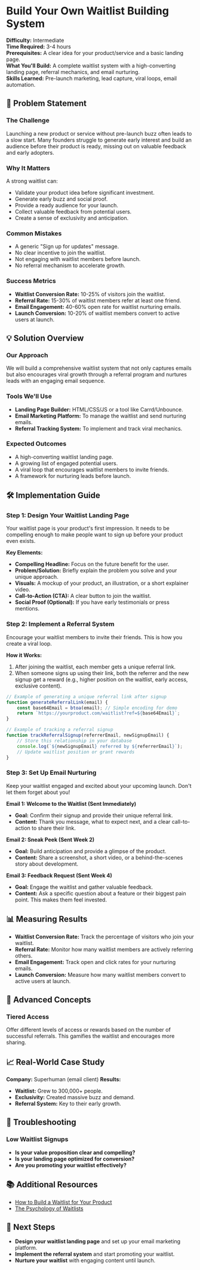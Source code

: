 # Build Your Own Waitlist Building System

**Difficulty:** Intermediate  
**Time Required:** 3-4 hours  
**Prerequisites:** A clear idea for your product/service and a basic landing page.  
**What You'll Build:** A complete waitlist system with a high-converting landing page, referral mechanics, and email nurturing.  
**Skills Learned:** Pre-launch marketing, lead capture, viral loops, email automation.  

## 🎯 Problem Statement

### The Challenge
Launching a new product or service without pre-launch buzz often leads to a slow start. Many founders struggle to generate early interest and build an audience before their product is ready, missing out on valuable feedback and early adopters.

### Why It Matters
A strong waitlist can:
- Validate your product idea before significant investment.
- Generate early buzz and social proof.
- Provide a ready audience for your launch.
- Collect valuable feedback from potential users.
- Create a sense of exclusivity and anticipation.

### Common Mistakes
- A generic "Sign up for updates" message.
- No clear incentive to join the waitlist.
- Not engaging with waitlist members before launch.
- No referral mechanism to accelerate growth.

### Success Metrics
- **Waitlist Conversion Rate:** 10-25% of visitors join the waitlist.
- **Referral Rate:** 15-30% of waitlist members refer at least one friend.
- **Email Engagement:** 40-60% open rate for waitlist nurturing emails.
- **Launch Conversion:** 10-20% of waitlist members convert to active users at launch.

## 💡 Solution Overview

### Our Approach
We will build a comprehensive waitlist system that not only captures emails but also encourages viral growth through a referral program and nurtures leads with an engaging email sequence.

### Tools We'll Use
- **Landing Page Builder:** HTML/CSS/JS or a tool like Carrd/Unbounce.
- **Email Marketing Platform:** To manage the waitlist and send nurturing emails.
- **Referral Tracking System:** To implement and track viral mechanics.

### Expected Outcomes
- A high-converting waitlist landing page.
- A growing list of engaged potential users.
- A viral loop that encourages waitlist members to invite friends.
- A framework for nurturing leads before launch.

## 🛠️ Implementation Guide

### Step 1: Design Your Waitlist Landing Page

Your waitlist page is your product's first impression. It needs to be compelling enough to make people want to sign up before your product even exists.

**Key Elements:**
- **Compelling Headline:** Focus on the future benefit for the user.
- **Problem/Solution:** Briefly explain the problem you solve and your unique approach.
- **Visuals:** A mockup of your product, an illustration, or a short explainer video.
- **Call-to-Action (CTA):** A clear button to join the waitlist.
- **Social Proof (Optional):** If you have early testimonials or press mentions.

### Step 2: Implement a Referral System

Encourage your waitlist members to invite their friends. This is how you create a viral loop.

**How it Works:**
1.  After joining the waitlist, each member gets a unique referral link.
2.  When someone signs up using their link, both the referrer and the new signup get a reward (e.g., higher position on the waitlist, early access, exclusive content).

```javascript
// Example of generating a unique referral link after signup
function generateReferralLink(email) {
    const base64Email = btoa(email); // Simple encoding for demo
    return `https://yourproduct.com/waitlist?ref=${base64Email}`;
}

// Example of tracking a referral signup
function trackReferralSignup(referrerEmail, newSignupEmail) {
    // Store this relationship in your database
    console.log(`${newSignupEmail} referred by ${referrerEmail}`);
    // Update waitlist position or grant rewards
}
```

### Step 3: Set Up Email Nurturing

Keep your waitlist engaged and excited about your upcoming launch. Don't let them forget about you!

**Email 1: Welcome to the Waitlist (Sent Immediately)**
*   **Goal:** Confirm their signup and provide their unique referral link.
*   **Content:** Thank you message, what to expect next, and a clear call-to-action to share their link.

**Email 2: Sneak Peek (Sent Week 2)**
*   **Goal:** Build anticipation and provide a glimpse of the product.
*   **Content:** Share a screenshot, a short video, or a behind-the-scenes story about development.

**Email 3: Feedback Request (Sent Week 4)**
*   **Goal:** Engage the waitlist and gather valuable feedback.
*   **Content:** Ask a specific question about a feature or their biggest pain point. This makes them feel invested.

## 📊 Measuring Results

- **Waitlist Conversion Rate:** Track the percentage of visitors who join your waitlist.
- **Referral Rate:** Monitor how many waitlist members are actively referring others.
- **Email Engagement:** Track open and click rates for your nurturing emails.
- **Launch Conversion:** Measure how many waitlist members convert to active users at launch.

## 🚀 Advanced Concepts

### Tiered Access

Offer different levels of access or rewards based on the number of successful referrals. This gamifies the waitlist and encourages more sharing.

## 📈 Real-World Case Study

**Company:** Superhuman (email client)
**Results:**
- **Waitlist:** Grew to 300,000+ people.
- **Exclusivity:** Created massive buzz and demand.
- **Referral System:** Key to their early growth.

## 🔧 Troubleshooting

### Low Waitlist Signups
- **Is your value proposition clear and compelling?**
- **Is your landing page optimized for conversion?**
- **Are you promoting your waitlist effectively?**

## 📚 Additional Resources

- [How to Build a Waitlist for Your Product](https://blog.hubspot.com/marketing/how-to-build-a-waitlist)
- [The Psychology of Waitlists](https://www.nirandfar.com/the-psychology-of-waitlists/)

## 🎯 Next Steps

- **Design your waitlist landing page** and set up your email marketing platform.
- **Implement the referral system** and start promoting your waitlist.
- **Nurture your waitlist** with engaging content until launch.
